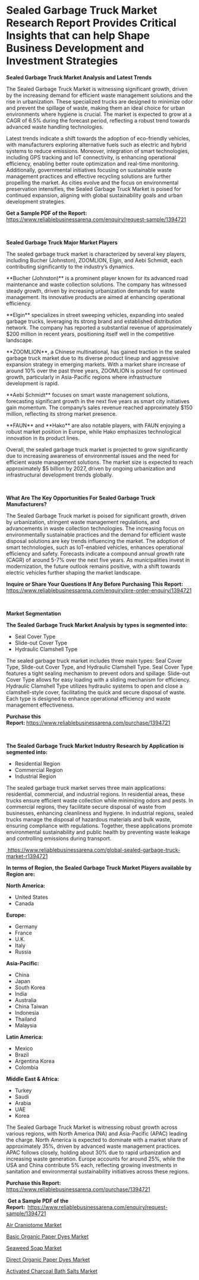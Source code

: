 <p><h1>Sealed Garbage Truck Market Research Report Provides Critical Insights that can help Shape Business Development and Investment Strategies</h1></p><p><strong>Sealed Garbage Truck Market Analysis and Latest Trends</strong></p>
<p><p>The Sealed Garbage Truck Market is witnessing significant growth, driven by the increasing demand for efficient waste management solutions and the rise in urbanization. These specialized trucks are designed to minimize odor and prevent the spillage of waste, making them an ideal choice for urban environments where hygiene is crucial. The market is expected to grow at a CAGR of 6.5% during the forecast period, reflecting a robust trend towards advanced waste handling technologies.</p><p>Latest trends indicate a shift towards the adoption of eco-friendly vehicles, with manufacturers exploring alternative fuels such as electric and hybrid systems to reduce emissions. Moreover, integration of smart technologies, including GPS tracking and IoT connectivity, is enhancing operational efficiency, enabling better route optimization and real-time monitoring. Additionally, governmental initiatives focusing on sustainable waste management practices and effective recycling solutions are further propelling the market. As cities evolve and the focus on environmental preservation intensifies, the Sealed Garbage Truck Market is poised for continued expansion, aligning with global sustainability goals and urban development strategies.</p></p>
<p><strong>Get a Sample PDF of the Report:&nbsp;</strong> <a href="https://www.reliablebusinessarena.com/enquiry/request-sample/1394721">https://www.reliablebusinessarena.com/enquiry/request-sample/1394721</a></p>
<p>&nbsp;</p>
<p><strong>Sealed Garbage Truck Major Market Players</strong></p>
<p><p>The sealed garbage truck market is characterized by several key players, including Bucher (Johnston), ZOOMLION, Elgin, and Aebi Schmidt, each contributing significantly to the industry’s dynamics. </p><p>**Bucher (Johnston)** is a prominent player known for its advanced road maintenance and waste collection solutions. The company has witnessed steady growth, driven by increasing urbanization demands for waste management. Its innovative products are aimed at enhancing operational efficiency. </p><p>**Elgin** specializes in street sweeping vehicles, expanding into sealed garbage trucks, leveraging its strong brand and established distribution network. The company has reported a substantial revenue of approximately $200 million in recent years, positioning itself well in the competitive landscape.</p><p>**ZOOMLION**, a Chinese multinational, has gained traction in the sealed garbage truck market due to its diverse product lineup and aggressive expansion strategy in emerging markets. With a market share increase of around 10% over the past three years, ZOOMLION is poised for continued growth, particularly in Asia-Pacific regions where infrastructure development is rapid.</p><p>**Aebi Schmidt** focuses on smart waste management solutions, forecasting significant growth in the next five years as smart city initiatives gain momentum. The company’s sales revenue reached approximately $150 million, reflecting its strong market presence.</p><p>**FAUN** and **Hako** are also notable players, with FAUN enjoying a robust market position in Europe, while Hako emphasizes technological innovation in its product lines.</p><p>Overall, the sealed garbage truck market is projected to grow significantly due to increasing awareness of environmental issues and the need for efficient waste management solutions. The market size is expected to reach approximately $5 billion by 2027, driven by ongoing urbanization and infrastructural development trends globally.</p></p>
<p>&nbsp;</p>
<p><strong>What Are The Key Opportunities For Sealed Garbage Truck Manufacturers?</strong></p>
<p><p>The Sealed Garbage Truck market is poised for significant growth, driven by urbanization, stringent waste management regulations, and advancements in waste collection technologies. The increasing focus on environmentally sustainable practices and the demand for efficient waste disposal solutions are key trends influencing the market. The adoption of smart technologies, such as IoT-enabled vehicles, enhances operational efficiency and safety. Forecasts indicate a compound annual growth rate (CAGR) of around 5-7% over the next five years. As municipalities invest in modernization, the future outlook remains positive, with a shift towards electric vehicles further shaping the market landscape.</p></p>
<p><strong>Inquire or Share Your Questions If Any Before Purchasing This Report:</strong> <a href="https://www.reliablebusinessarena.com/enquiry/pre-order-enquiry/1394721">https://www.reliablebusinessarena.com/enquiry/pre-order-enquiry/1394721</a></p>
<p>&nbsp;</p>
<p><strong>Market Segmentation</strong></p>
<p><strong>The Sealed Garbage Truck Market Analysis by types is segmented into:</strong></p>
<p><ul><li>Seal Cover Type</li><li>Slide-out Cover Type</li><li>Hydraulic Clamshell Type</li></ul></p>
<p><p>The sealed garbage truck market includes three main types: Seal Cover Type, Slide-out Cover Type, and Hydraulic Clamshell Type. Seal Cover Type features a tight sealing mechanism to prevent odors and spillage. Slide-out Cover Type allows for easy loading with a sliding mechanism for efficiency. Hydraulic Clamshell Type utilizes hydraulic systems to open and close a clamshell-style cover, facilitating the quick and secure disposal of waste. Each type is designed to enhance operational efficiency and waste management effectiveness.</p></p>
<p><strong>Purchase this Report:&nbsp;</strong><a href="https://www.reliablebusinessarena.com/purchase/1394721">https://www.reliablebusinessarena.com/purchase/1394721</a></p>
<p>&nbsp;</p>
<p><strong>The Sealed Garbage Truck Market Industry Research by Application is segmented into:</strong></p>
<p><ul><li>Residential Region</li><li>Commercial Region</li><li>Industrial Region</li></ul></p>
<p><p>The sealed garbage truck market serves three main applications: residential, commercial, and industrial regions. In residential areas, these trucks ensure efficient waste collection while minimizing odors and pests. In commercial regions, they facilitate secure disposal of waste from businesses, enhancing cleanliness and hygiene. In industrial regions, sealed trucks manage the disposal of hazardous materials and bulk waste, ensuring compliance with regulations. Together, these applications promote environmental sustainability and public health by preventing waste leakage and controlling emissions during transport.</p></p>
<p><a href="https://www.reliablebusinessarena.com/global-sealed-garbage-truck-market-r1394721">&nbsp;https://www.reliablebusinessarena.com/global-sealed-garbage-truck-market-r1394721</a></p>
<p><strong>In terms of Region, the Sealed Garbage Truck Market Players available by Region are:</strong></p>
<p>
    <p> <strong> North America: </strong>
        <ul>
            <li>United States</li>
            <li>Canada</li>
        </ul>
        </p> 
    <p> <strong> Europe: </strong>
        <ul>
            <li>Germany</li>
            <li>France</li>
            <li>U.K.</li>
            <li>Italy</li>
            <li>Russia</li>
        </ul>
        </p> 
    <p> <strong> Asia-Pacific: </strong>
        <ul>
            <li>China</li>
            <li>Japan</li>
            <li>South Korea</li>
            <li>India</li>
            <li>Australia</li>
            <li>China Taiwan</li>
            <li>Indonesia</li>
            <li>Thailand</li>
            <li>Malaysia</li>
        </ul>
        </p> 
    <p> <strong> Latin America: </strong>
        <ul>
            <li>Mexico</li>
            <li>Brazil</li>
            <li>Argentina Korea</li>
            <li>Colombia</li>
        </ul>
        </p> 
    <p> <strong> Middle East & Africa: </strong>
        <ul>
            <li>Turkey</li>
            <li>Saudi</li>
            <li>Arabia</li>
            <li>UAE</li>
            <li>Korea</li>
        </ul>
    </p>
    </p>
<p><p>The Sealed Garbage Truck Market is witnessing robust growth across various regions, with North America (NA) and Asia-Pacific (APAC) leading the charge. North America is expected to dominate with a market share of approximately 35%, driven by advanced waste management practices. APAC follows closely, holding about 30% due to rapid urbanization and increasing waste generation. Europe accounts for around 25%, while the USA and China contribute 5% each, reflecting growing investments in sanitation and environmental sustainability initiatives across these regions.</p></p>
<p><strong>Purchase this Report: </strong><a href="https://www.reliablebusinessarena.com/purchase/1394721">https://www.reliablebusinessarena.com/purchase/1394721</a></p>
<p>&nbsp;<strong>Get a Sample PDF of the Report:&nbsp;&nbsp;</strong><a href="https://www.reliablebusinessarena.com/enquiry/request-sample/1394721">https://www.reliablebusinessarena.com/enquiry/request-sample/1394721</a></p>
<p><strong></strong></p>
<p><p><a href="https://github.com/prosalinda88/Market-Research-Report-List-6/blob/main/air-craniotome-market.md">Air Craniotome Market</a></p><p><a href="https://issuu.com/reportprime-2/docs/basic-organic-paper-dyes-market-siz_74838e1c716fd7">Basic Organic Paper Dyes Market</a></p><p><a href="https://www.linkedin.com/pulse/global-seaweed-soap-market-share-growth-opportunities-size-trp5f?trackingId=A3w%2BeCNfSNyEMTGWaxaxew%3D%3D">Seaweed Soap Market</a></p><p><a href="https://issuu.com/reportprime-2/docs/direct-organic-paper-dyes-market-si_4dec35e80c4f39">Direct Organic Paper Dyes Market</a></p><p><a href="https://www.linkedin.com/pulse/activated-charcoal-bath-salts-market-research-report-exploring-ut63f?trackingId=tGciOc1KT0GVkt6dA1AXnA%3D%3D">Activated Charcoal Bath Salts Market</a></p></p>